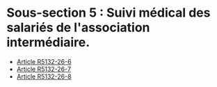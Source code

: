 # Sous-section 5 : Suivi médical des salariés de l'association intermédiaire.

* [Article R5132-26-6](./LEGIARTI000025275620.md)
* [Article R5132-26-7](./LEGIARTI000025275622.md)
* [Article R5132-26-8](./LEGIARTI000025275624.md)
